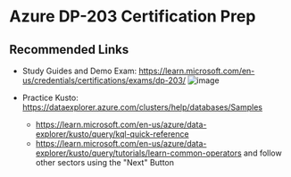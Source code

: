 # Azure DP-203 Certification Prep

## Recommended Links
 - Study Guides and Demo Exam: https://learn.microsoft.com/en-us/credentials/certifications/exams/dp-203/
   ![image](https://github.com/vasubajaj7/AzureDP203CertificationPrep/assets/117114085/f244042c-5853-46eb-9cbe-f70a608a29f2)

 - Practice Kusto: https://dataexplorer.azure.com/clusters/help/databases/Samples
   - https://learn.microsoft.com/en-us/azure/data-explorer/kusto/query/kql-quick-reference
   - https://learn.microsoft.com/en-us/azure/data-explorer/kusto/query/tutorials/learn-common-operators and follow other sectors using the "Next" Button
     

